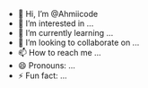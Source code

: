 - 👋 Hi, I’m @Ahmiicode
- 👀 I’m interested in ...
- 🌱 I’m currently learning ...
- 💞️ I’m looking to collaborate on ...
- 📫 How to reach me ...
- 😄 Pronouns: ...
- ⚡ Fun fact: ...

<!---
Ahmiicode/Ahmiicode is a ✨ special ✨ repository because its `README.md` (this file) appears on your GitHub profile.
You can click the Preview link to take a look at your changes.
--->
